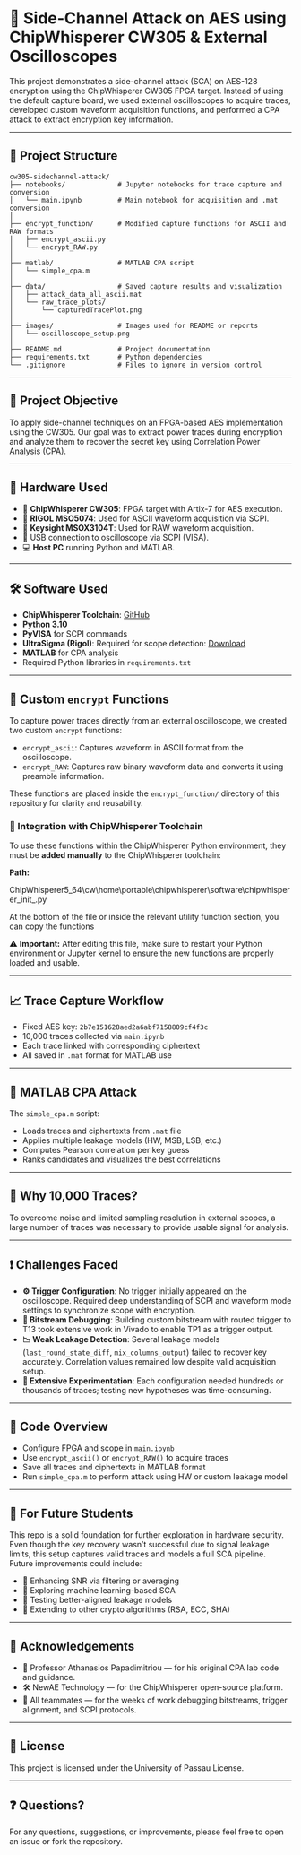 # 🔐 Side-Channel Attack on AES using ChipWhisperer CW305 & External Oscilloscopes

This project demonstrates a side-channel attack (SCA) on AES-128 encryption using the ChipWhisperer CW305 FPGA target. Instead of using the default capture board, we used external oscilloscopes to acquire traces, developed custom waveform acquisition functions, and performed a CPA attack to extract encryption key information.

---

## 📁 Project Structure

```
cw305-sidechannel-attack/
├── notebooks/             # Jupyter notebooks for trace capture and conversion
│   └── main.ipynb         # Main notebook for acquisition and .mat conversion
│
├── encrypt_function/      # Modified capture functions for ASCII and RAW formats
│   ├── encrypt_ascii.py
│   └── encrypt_RAW.py
│
├── matlab/                # MATLAB CPA script
│   └── simple_cpa.m
│
├── data/                  # Saved capture results and visualization
│   ├── attack_data_all_ascii.mat
│   └── raw_trace_plots/
│       └── capturedTracePlot.png
│
├── images/                # Images used for README or reports
│   └── oscilloscope_setup.png
│
├── README.md              # Project documentation
├── requirements.txt       # Python dependencies
└── .gitignore             # Files to ignore in version control
```
---

## 🎯 Project Objective

To apply side-channel techniques on an FPGA-based AES implementation using the CW305. Our goal was to extract power traces during encryption and analyze them to recover the secret key using Correlation Power Analysis (CPA).

---

## 🧰 Hardware Used

- 🧩 **ChipWhisperer CW305**: FPGA target with Artix-7 for AES execution.
- 📡 **RIGOL MSO5074**: Used for ASCII waveform acquisition via SCPI.
- 🧪 **Keysight MSOX3104T**: Used for RAW waveform acquisition.
- 🔌 USB connection to oscilloscope via SCPI (VISA).
- 💻 **Host PC** running Python and MATLAB.

---

## 🛠️ Software Used

- **ChipWhisperer Toolchain**: [GitHub](https://github.com/newaetech/chipwhisperer)
- **Python 3.10**
- **PyVISA** for SCPI commands
- **UltraSigma (Rigol)**: Required for scope detection: [Download](https://intsso.rigol.com/En/Index/listView/catid/28/tp/5/wd/)
- **MATLAB** for CPA analysis
- Required Python libraries in `requirements.txt`

---

## 🔧 Custom `encrypt` Functions

To capture power traces directly from an external oscilloscope, we created two custom `encrypt` functions:

- `encrypt_ascii`: Captures waveform in ASCII format from the oscilloscope.
- `encrypt_RAW`: Captures raw binary waveform data and converts it using preamble information.

These functions are placed inside the `encrypt_function/` directory of this repository for clarity and reusability.

### 📌 Integration with ChipWhisperer Toolchain

To use these functions within the ChipWhisperer Python environment, they must be **added manually** to the ChipWhisperer toolchain:

**Path:**

ChipWhisperer5_64\cw\home\portable\chipwhisperer\software\chipwhisperer_init_.py


At the bottom of the file or inside the relevant utility function section, you can copy the functions


⚠️ **Important:** After editing this file, make sure to restart your Python environment or Jupyter kernel to ensure the new functions are properly loaded and usable.

---

## 📈 Trace Capture Workflow

- Fixed AES key: `2b7e151628aed2a6abf7158809cf4f3c`
- 10,000 traces collected via `main.ipynb`
- Each trace linked with corresponding ciphertext
- All saved in `.mat` format for MATLAB use

---

## 🤖 MATLAB CPA Attack

The `simple_cpa.m` script:

- Loads traces and ciphertexts from `.mat` file
- Applies multiple leakage models (HW, MSB, LSB, etc.)
- Computes Pearson correlation per key guess
- Ranks candidates and visualizes the best correlations

---

## 📌 Why 10,000 Traces?

To overcome noise and limited sampling resolution in external scopes, a large number of traces was necessary to provide usable signal for analysis.

---

## ❗ Challenges Faced

- **⚙️ Trigger Configuration**: No trigger initially appeared on the oscilloscope. Required deep understanding of SCPI and waveform mode settings to synchronize scope with encryption.
- **🔧 Bitstream Debugging**: Building custom bitstream with routed trigger to T13 took extensive work in Vivado to enable TP1 as a trigger output.
- **📉 Weak Leakage Detection**: Several leakage models (`last_round_state_diff`, `mix_columns_output`) failed to recover key accurately. Correlation values remained low despite valid acquisition setup.
- **🧪 Extensive Experimentation**: Each configuration needed hundreds or thousands of traces; testing new hypotheses was time-consuming.

---

## 📌 Code Overview

- Configure FPGA and scope in `main.ipynb`
- Use `encrypt_ascii()` or `encrypt_RAW()` to acquire traces
- Save all traces and ciphertexts in MATLAB format
- Run `simple_cpa.m` to perform attack using HW or custom leakage model

---

## 🧠 For Future Students

This repo is a solid foundation for further exploration in hardware security. Even though the key recovery wasn’t successful due to signal leakage limits, this setup captures valid traces and models a full SCA pipeline. Future improvements could include:

- 🧬 Enhancing SNR via filtering or averaging
- 🧠 Exploring machine learning-based SCA
- 🔑 Testing better-aligned leakage models
- 🔁 Extending to other crypto algorithms (RSA, ECC, SHA)

---

## 🙏 Acknowledgements

- 📘 Professor Athanasios Papadimitriou — for his original CPA lab code and guidance.
- 🛠️ NewAE Technology — for the ChipWhisperer open-source platform.
- 🙌 All teammates — for the weeks of work debugging bitstreams, trigger alignment, and SCPI protocols.

---

## 📜 License

This project is licensed under the University of Passau License.  

---

## ❓ Questions?

For any questions, suggestions, or improvements, please feel free to open an issue or fork the repository.
